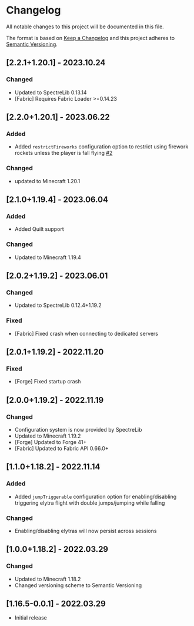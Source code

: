 # Changelog
All notable changes to this project will be documented in this file.

The format is based on [Keep a Changelog](http://keepachangelog.com/en/1.0.0/) and this project adheres to [Semantic Versioning](http://semver.org/spec/v2.0.0.html).

## [2.2.1+1.20.1] - 2023.10.24
### Changed
- Updated to SpectreLib 0.13.14
- [Fabric] Requires Fabric Loader >=0.14.23

## [2.2.0+1.20.1] - 2023.06.22
### Added
- Added `restrictFireworks` configuration option to restrict using firework rockets unless the player is fall flying [#2](https://github.com/illusivesoulworks/elytrautilities/issues/2)
### Changed
- updated to Minecraft 1.20.1

## [2.1.0+1.19.4] - 2023.06.04
### Added
- Added Quilt support
### Changed
- Updated to Minecraft 1.19.4

## [2.0.2+1.19.2] - 2023.06.01
### Changed
- Updated to SpectreLib 0.12.4+1.19.2
### Fixed
- [Fabric] Fixed crash when connecting to dedicated servers

## [2.0.1+1.19.2] - 2022.11.20
### Fixed
- [Forge] Fixed startup crash

## [2.0.0+1.19.2] - 2022.11.19
### Changed
- Configuration system is now provided by SpectreLib
- Updated to Minecraft 1.19.2
- [Forge] Updated to Forge 41+
- [Fabric] Updated to Fabric API 0.66.0+

## [1.1.0+1.18.2] - 2022.11.14
### Added
- Added `jumpTriggerable` configuration option for enabling/disabling triggering elytra flight with double jumps/jumping
  while falling
### Changed
- Enabling/disabling elytras will now persist across sessions

## [1.0.0+1.18.2] - 2022.03.29
### Changed
- Updated to Minecraft 1.18.2
- Changed versioning scheme to Semantic Versioning

## [1.16.5-0.0.1] - 2022.03.29
- Initial release
